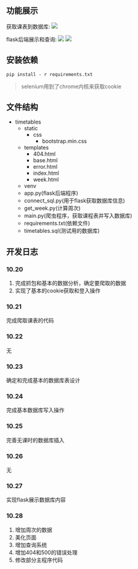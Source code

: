 ## 功能展示
获取课表到数据库:
![](https://s1.vika.cn/space/2022/10/28/f76348066731466883f8ef61fd29f9cb)

flask后端展示和查询:
![](https://s1.vika.cn/space/2022/10/28/3a08f8da19f44ed298428ff855f6bddc)
![](https://s1.vika.cn/space/2022/10/28/d30f6ae2e3ec40d29c6b0df56d47272c)


## 安装依赖
```shell
pip install - r requirements.txt
```
> selenium用到了chrome内核来获取cookie



## 文件结构
- timetables
  - static
    - css
      - bootstrap.min.css
  - templates
    - 404.html
    - base.html
    - error.html
    - index.html
    - week.html
  - venv
  - app.py(flask后端程序)
  - connect_sql.py(用于flask获取数据库信息)
  - get_week.py(计算周次)
  - main.py(爬虫程序，获取课程表并写入数据库)
  - requirements.txt(依赖文件)
  - timetables.sql(测试用的数据库)


## 开发日志

### 10.20
1. 完成抓包和基本的数据分析，确定要爬取的数据
2. 实现了基本的cookie获取和登入操作


### 10.21
完成爬取课表的代码

### 10.22
无


### 10.23
确定和完成基本的数据库表设计


### 10.24 
完成基本数据库写入操作


### 10.25
完善无课时的数据库插入


### 10.26
无

### 10.27
实现flask展示数据库内容

### 10.28
1. 增加周次的数据
2. 美化页面
3. 增加查询系统
4. 增加404和500的错误处理
5. 修改部分主程序代码






